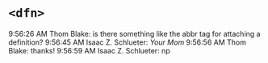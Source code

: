 # `<dfn>`

9:56:26 AM Thom Blake: is there something like the abbr tag for attaching a definition?
9:56:45 AM Isaac Z. Schlueter: <dfn title="A big slut">Your Mom</dfn>
9:56:56 AM Thom Blake: thanks!
9:56:59 AM Isaac Z. Schlueter: np

